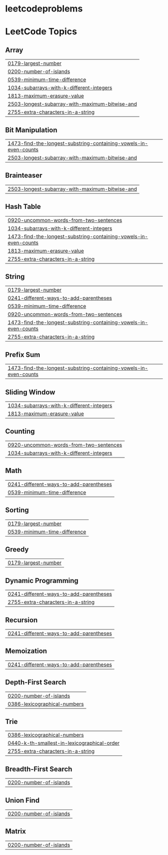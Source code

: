 # leetcodeproblems

<!---LeetCode Topics Start-->
# LeetCode Topics
## Array
|  |
| ------- |
| [0179-largest-number](https://github.com/CHANDANKUMAR45/leetcodeproblems/tree/master/0179-largest-number) |
| [0200-number-of-islands](https://github.com/CHANDANKUMAR45/leetcodeproblems/tree/master/0200-number-of-islands) |
| [0539-minimum-time-difference](https://github.com/CHANDANKUMAR45/leetcodeproblems/tree/master/0539-minimum-time-difference) |
| [1034-subarrays-with-k-different-integers](https://github.com/CHANDANKUMAR45/leetcodeproblems/tree/master/1034-subarrays-with-k-different-integers) |
| [1813-maximum-erasure-value](https://github.com/CHANDANKUMAR45/leetcodeproblems/tree/master/1813-maximum-erasure-value) |
| [2503-longest-subarray-with-maximum-bitwise-and](https://github.com/CHANDANKUMAR45/leetcodeproblems/tree/master/2503-longest-subarray-with-maximum-bitwise-and) |
| [2755-extra-characters-in-a-string](https://github.com/CHANDANKUMAR45/leetcodeproblems/tree/master/2755-extra-characters-in-a-string) |
## Bit Manipulation
|  |
| ------- |
| [1473-find-the-longest-substring-containing-vowels-in-even-counts](https://github.com/CHANDANKUMAR45/leetcodeproblems/tree/master/1473-find-the-longest-substring-containing-vowels-in-even-counts) |
| [2503-longest-subarray-with-maximum-bitwise-and](https://github.com/CHANDANKUMAR45/leetcodeproblems/tree/master/2503-longest-subarray-with-maximum-bitwise-and) |
## Brainteaser
|  |
| ------- |
| [2503-longest-subarray-with-maximum-bitwise-and](https://github.com/CHANDANKUMAR45/leetcodeproblems/tree/master/2503-longest-subarray-with-maximum-bitwise-and) |
## Hash Table
|  |
| ------- |
| [0920-uncommon-words-from-two-sentences](https://github.com/CHANDANKUMAR45/leetcodeproblems/tree/master/0920-uncommon-words-from-two-sentences) |
| [1034-subarrays-with-k-different-integers](https://github.com/CHANDANKUMAR45/leetcodeproblems/tree/master/1034-subarrays-with-k-different-integers) |
| [1473-find-the-longest-substring-containing-vowels-in-even-counts](https://github.com/CHANDANKUMAR45/leetcodeproblems/tree/master/1473-find-the-longest-substring-containing-vowels-in-even-counts) |
| [1813-maximum-erasure-value](https://github.com/CHANDANKUMAR45/leetcodeproblems/tree/master/1813-maximum-erasure-value) |
| [2755-extra-characters-in-a-string](https://github.com/CHANDANKUMAR45/leetcodeproblems/tree/master/2755-extra-characters-in-a-string) |
## String
|  |
| ------- |
| [0179-largest-number](https://github.com/CHANDANKUMAR45/leetcodeproblems/tree/master/0179-largest-number) |
| [0241-different-ways-to-add-parentheses](https://github.com/CHANDANKUMAR45/leetcodeproblems/tree/master/0241-different-ways-to-add-parentheses) |
| [0539-minimum-time-difference](https://github.com/CHANDANKUMAR45/leetcodeproblems/tree/master/0539-minimum-time-difference) |
| [0920-uncommon-words-from-two-sentences](https://github.com/CHANDANKUMAR45/leetcodeproblems/tree/master/0920-uncommon-words-from-two-sentences) |
| [1473-find-the-longest-substring-containing-vowels-in-even-counts](https://github.com/CHANDANKUMAR45/leetcodeproblems/tree/master/1473-find-the-longest-substring-containing-vowels-in-even-counts) |
| [2755-extra-characters-in-a-string](https://github.com/CHANDANKUMAR45/leetcodeproblems/tree/master/2755-extra-characters-in-a-string) |
## Prefix Sum
|  |
| ------- |
| [1473-find-the-longest-substring-containing-vowels-in-even-counts](https://github.com/CHANDANKUMAR45/leetcodeproblems/tree/master/1473-find-the-longest-substring-containing-vowels-in-even-counts) |
## Sliding Window
|  |
| ------- |
| [1034-subarrays-with-k-different-integers](https://github.com/CHANDANKUMAR45/leetcodeproblems/tree/master/1034-subarrays-with-k-different-integers) |
| [1813-maximum-erasure-value](https://github.com/CHANDANKUMAR45/leetcodeproblems/tree/master/1813-maximum-erasure-value) |
## Counting
|  |
| ------- |
| [0920-uncommon-words-from-two-sentences](https://github.com/CHANDANKUMAR45/leetcodeproblems/tree/master/0920-uncommon-words-from-two-sentences) |
| [1034-subarrays-with-k-different-integers](https://github.com/CHANDANKUMAR45/leetcodeproblems/tree/master/1034-subarrays-with-k-different-integers) |
## Math
|  |
| ------- |
| [0241-different-ways-to-add-parentheses](https://github.com/CHANDANKUMAR45/leetcodeproblems/tree/master/0241-different-ways-to-add-parentheses) |
| [0539-minimum-time-difference](https://github.com/CHANDANKUMAR45/leetcodeproblems/tree/master/0539-minimum-time-difference) |
## Sorting
|  |
| ------- |
| [0179-largest-number](https://github.com/CHANDANKUMAR45/leetcodeproblems/tree/master/0179-largest-number) |
| [0539-minimum-time-difference](https://github.com/CHANDANKUMAR45/leetcodeproblems/tree/master/0539-minimum-time-difference) |
## Greedy
|  |
| ------- |
| [0179-largest-number](https://github.com/CHANDANKUMAR45/leetcodeproblems/tree/master/0179-largest-number) |
## Dynamic Programming
|  |
| ------- |
| [0241-different-ways-to-add-parentheses](https://github.com/CHANDANKUMAR45/leetcodeproblems/tree/master/0241-different-ways-to-add-parentheses) |
| [2755-extra-characters-in-a-string](https://github.com/CHANDANKUMAR45/leetcodeproblems/tree/master/2755-extra-characters-in-a-string) |
## Recursion
|  |
| ------- |
| [0241-different-ways-to-add-parentheses](https://github.com/CHANDANKUMAR45/leetcodeproblems/tree/master/0241-different-ways-to-add-parentheses) |
## Memoization
|  |
| ------- |
| [0241-different-ways-to-add-parentheses](https://github.com/CHANDANKUMAR45/leetcodeproblems/tree/master/0241-different-ways-to-add-parentheses) |
## Depth-First Search
|  |
| ------- |
| [0200-number-of-islands](https://github.com/CHANDANKUMAR45/leetcodeproblems/tree/master/0200-number-of-islands) |
| [0386-lexicographical-numbers](https://github.com/CHANDANKUMAR45/leetcodeproblems/tree/master/0386-lexicographical-numbers) |
## Trie
|  |
| ------- |
| [0386-lexicographical-numbers](https://github.com/CHANDANKUMAR45/leetcodeproblems/tree/master/0386-lexicographical-numbers) |
| [0440-k-th-smallest-in-lexicographical-order](https://github.com/CHANDANKUMAR45/leetcodeproblems/tree/master/0440-k-th-smallest-in-lexicographical-order) |
| [2755-extra-characters-in-a-string](https://github.com/CHANDANKUMAR45/leetcodeproblems/tree/master/2755-extra-characters-in-a-string) |
## Breadth-First Search
|  |
| ------- |
| [0200-number-of-islands](https://github.com/CHANDANKUMAR45/leetcodeproblems/tree/master/0200-number-of-islands) |
## Union Find
|  |
| ------- |
| [0200-number-of-islands](https://github.com/CHANDANKUMAR45/leetcodeproblems/tree/master/0200-number-of-islands) |
## Matrix
|  |
| ------- |
| [0200-number-of-islands](https://github.com/CHANDANKUMAR45/leetcodeproblems/tree/master/0200-number-of-islands) |
<!---LeetCode Topics End-->